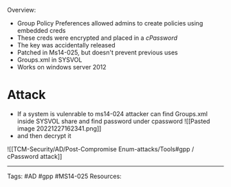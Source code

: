 Overview:
 - Group Policy Preferences allowed admins to create policies using embedded creds
 - These creds were encrypted and placed in a *cPassword*
 - The key was accidentally released
 - Patched in Ms14-025, but doesn't prevent previous uses
 - Groups.xml in SYSVOL
 - Works on windows server 2012

# Attack
- If a system is vulenrable to ms14-024 attacker can find Groups.xml inside SYSVOL share and find password under cpassword
 ![[Pasted image 20221227162341.png]]
- and then decrypt it 




![[TCM-Security/AD/Post-Compromise Enum-attacks/Tools#gpp / cPassword attack]]

---
Tags: #AD #gpp #MS14-025
Resources:
